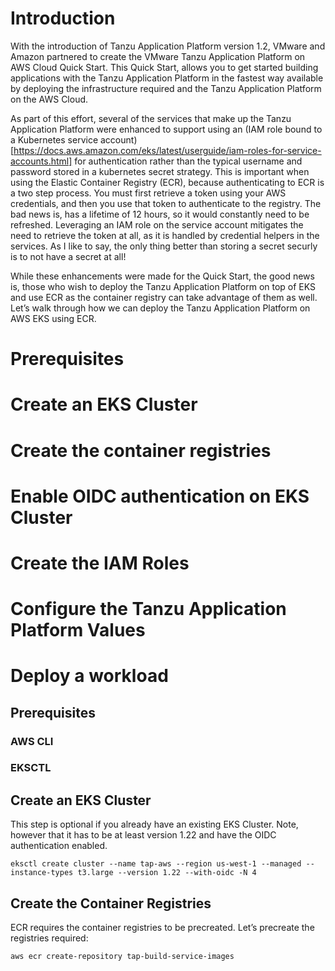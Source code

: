 # Introduction

With the introduction of Tanzu Application Platform version 1.2, VMware and Amazon partnered to create the VMware Tanzu Application Platform on AWS Cloud Quick Start.  This Quick Start, allows you to get started building applications with the Tanzu Application Platform in the fastest way available by deploying the infrastructure required and the Tanzu Application Platform on the AWS Cloud.

As part of this effort, several of the services that make up the Tanzu Application Platform were enhanced to support using an (IAM role bound to a Kubernetes service account)[https://docs.aws.amazon.com/eks/latest/userguide/iam-roles-for-service-accounts.html] for authentication rather than the typical username and password stored in a kubernetes secret strategy.  This is important when using the Elastic Container Registry (ECR), because authenticating to ECR is a two step process.  You must first retrieve a token using your AWS credentials, and then you use that token to authenticate to the registry.  The bad news is, has a lifetime of 12 hours, so it would constantly need to be refreshed.  Leveraging an IAM role on the service account mitigates the need to retrieve the token at all, as it is handled by credential helpers in the services.  As I like to say, the only thing better than storing a secret securly is to not have a secret at all!

While these enhancements were made for the Quick Start, the good news is, those who wish to deploy the Tanzu Application Platform on top of EKS and use ECR as the container registry can take advantage of them as well. Let’s walk through how we can deploy the Tanzu Application Platform on AWS EKS using ECR.

# Prerequisites
# Create an EKS Cluster
# Create the container registries
# Enable OIDC authentication on EKS Cluster
# Create the IAM Roles
# Configure the Tanzu Application Platform Values
# Deploy a workload

## Prerequisites

### AWS CLI

### EKSCTL

## Create an EKS Cluster

This step is optional if you already have an existing EKS Cluster.  Note, however that it has to be at least version 1.22 and have the OIDC authentication enabled.

```eksctl create cluster --name tap-aws --region us-west-1 --managed --instance-types t3.large --version 1.22 --with-oidc -N 4```

## Create the Container Registries

ECR requires the container registries to be precreated.  Let’s precreate the registries required:

```aws ecr create-repository tap-build-service-images```